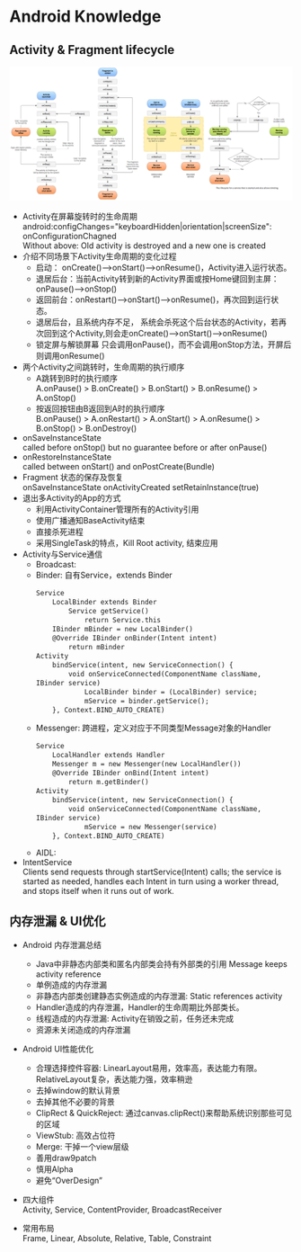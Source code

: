 # Android Knowledge

## Activity & Fragment lifecycle
![alt text](images/activity_lifecycle.png "Activity Lifecycle")  

* Activity在屏幕旋转时的生命周期  
    android:configChanges="keyboardHidden|orientation|screenSize": onConfigurationChagned  
    Without above: Old activity is destroyed and a new one is created
* 介绍不同场景下Activity生命周期的变化过程
    - 启动： onCreate()—>onStart()—>onResume()，Activity进入运行状态。
    - 退居后台：当前Activity转到新的Activity界面或按Home键回到主屏：onPause()—>onStop()
    - 返回前台：onRestart()—>onStart()—>onResume()，再次回到运行状态。
    - 退居后台，且系统内存不足， 系统会杀死这个后台状态的Activity，若再次回到这个Activity,则会走onCreate()–>onStart()—>onResume()
    - 锁定屏与解锁屏幕 只会调用onPause()，而不会调用onStop方法，开屏后则调用onResume()
* 两个Activity之间跳转时，生命周期的执行顺序
    - A跳转到B时的执行顺序  
        A.onPause() > B.onCreate() > B.onStart() > B.onResume() > A.onStop()
    - 按返回按钮由B返回到A时的执行顺序  
        B.onPause() > A.onRestart() > A.onStart() > A.onResume() > B.onStop() > B.onDestroy()
* onSaveInstanceState  
    called before onStop() but no guarantee before or after onPause()
* onRestoreInstanceState  
    called between onStart() and onPostCreate(Bundle)
* Fragment 状态的保存及恢复  
    onSaveInstanceState onActivityCreated setRetainInstance(true)
* 退出多Activity的App的方式
    - 利用ActivityContainer管理所有的Activity引用
    - 使用广播通知BaseActivity结束
    - 直接杀死进程
    - 采用SingleTask的特点，Kill Root activity, 结束应用
* Activity与Service通信
    - Broadcast:
    - Binder: 自有Service，extends Binder
        ```
        Service
            LocalBinder extends Binder
                Service getService() 
                    return Service.this
            IBinder mBinder = new LocalBinder()
            @Override IBinder onBinder(Intent intent)
                return mBinder
        Activity
            bindService(intent, new ServiceConnection() {
                void onServiceConnected(ComponentName className, IBinder service)
                    LocalBinder binder = (LocalBinder) service;
                    mService = binder.getService();
            }, Context.BIND_AUTO_CREATE)
        ```
    - Messenger: 跨进程，定义对应于不同类型Message对象的Handler
        ```
        Service 
            LocalHandler extends Handler
            Messenger m = new Messenger(new LocalHandler())
            @Override IBinder onBind(Intent intent)
                return m.getBinder()
        Activity
            bindService(intent, new ServiceConnection() {
                void onServiceConnected(ComponentName className, IBinder service)
                    mService = new Messenger(service)
            }, Context.BIND_AUTO_CREATE)
        ```
    - AIDL: 
* IntentService  
    Clients send requests through startService(Intent) calls; the service is started as needed, handles each Intent in turn using a worker thread, and stops itself when it runs out of work.
    
## 内存泄漏 & UI优化
* Android 内存泄漏总结
    - Java中非静态内部类和匿名内部类会持有外部类的引用 Message keeps activity reference
    - 单例造成的内存泄漏
    - 非静态内部类创建静态实例造成的内存泄漏: Static references activity
    - Handler造成的内存泄漏，Handler的生命周期比外部类长。
    - 线程造成的内存泄漏: Activity在销毁之前，任务还未完成
    - 资源未关闭造成的内存泄漏
* Android UI性能优化
    - 合理选择控件容器: LinearLayout易用，效率高，表达能力有限。RelativeLayout复杂，表达能力强，效率稍逊
    - 去掉window的默认背景
    - 去掉其他不必要的背景
    - ClipRect & QuickReject: 通过canvas.clipRect()来帮助系统识别那些可见的区域
    - ViewStub: 高效占位符
    - Merge: 干掉一个view层级
    - 善用draw9patch
    - 慎用Alpha
    - 避免“OverDesign”

* 四大组件  
    Activity, Service, ContentProvider, BroadcastReceiver
* 常用布局  
    Frame, Linear, Absolute, Relative, Table, Constraint
